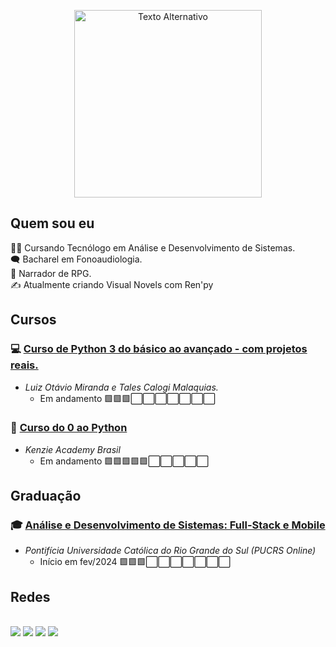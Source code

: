 <p align="center">
  <img src="https://blogger.googleusercontent.com/img/b/R29vZ2xl/AVvXsEgfkFZQHzxkn0ZEdPMyQjZhli925cbTOEPEPYJnQTCo8v1HBVfyHPv1BWPnIK9157eRAEy-1VBpLmh6NphUOZAzrYjgnRWHl-PAqK-Oa8naAugFNzlztcbf60BEJUFogS0-7ujv_vH0yYCoCFT40Xx7uHlj5SYeTAlHZnlxYkq4FHBbsA2ZyHBkaxfHmY81/s1627/Github_perfil.png" alt="Texto Alternativo" title="ArtbyKalls que fez!" width="300">
</p>


## Quem sou eu
🧑‍🎓 Cursando Tecnólogo em Análise e Desenvolvimento de Sistemas.<br>
🗨️ Bacharel em Fonoaudiologia.<br>
🎲 Narrador de RPG.<br>
✍️ Atualmente criando Visual Novels com Ren'py<br>

## Cursos
### 💻 [Curso de Python 3 do básico ao avançado - com projetos reais.](https://www.udemy.com/course/python-3-do-zero-ao-avancado/)<br>
- _Luiz Otávio Miranda e Tales Calogi Malaquias._ 
  - Em andamento
  🟩🟩🟩⬜⬜⬜⬜⬜⬜⬜


### 🐍 [Curso do 0 ao Python](https://kenzie.com.br/)<br>
- _Kenzie Academy Brasil_
  - Em andamento
  🟩🟩🟩🟩🟩⬜⬜⬜⬜⬜

## Graduação
### 🎓 [Análise e Desenvolvimento de Sistemas: Full-Stack e Mobile](https://online.pucrs.br/graduacao/analise-desenvolvimento-sistemas-full-stack-mobile#checkout)<br>
- _Pontifícia Universidade Católica do Rio Grande do Sul (PUCRS Online)_ 
  - Início em fev/2024 </div>
  🟩🟩🟩⬜⬜⬜⬜⬜⬜⬜

## Redes
<br>
<a href="https://linkedin.com/in/arthurzkrause">
<img src="https://img.shields.io/badge/-LinkedIn-0077B5?style=flat&logo=Linkedin&logoColor=white"/></a>
<a href="https://www.instagram.com/arthurzkrause/">
<img src="https://img.shields.io/badge/-Instagram-E4405F?style=flat&logo=instagram&logoColor=white"/></a>
<a href="https://www.youtube.com/@poabynight">
<img src="https://img.shields.io/badge/Youtube-red?style=flat&logo=Youtube&logoColor=white&color=red"/></a>
<a href="https://wa.me/message/UHU6AHOZKOC2I1">
<img src="https://img.shields.io/badge/Whatasapp-darkgreen?logo=whatsapp&logoColor=white"/></a>
